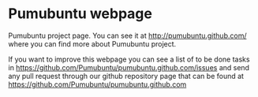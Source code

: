 Pumubuntu webpage
=================

Pumubuntu project page. You can see it at http://pumubuntu.github.com/ where you can find more about Pumubuntu project.

If you want to improve this webpage you can see a list of to be done tasks in https://github.com/Pumubuntu/pumubuntu.github.com/issues and send any pull request through our github repository page that can be found at https://github.com/Pumubuntu/pumubuntu.github.com
